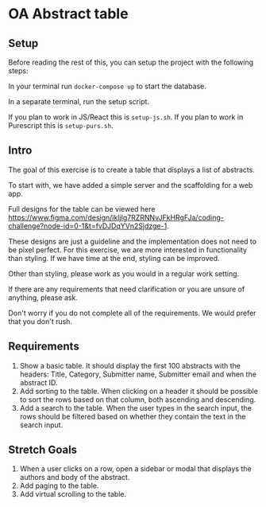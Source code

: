 # OA Abstract table

## Setup

Before reading the rest of this, you can setup the project with the following steps:

In your terminal run `docker-compose up` to start the database.

In a separate terminal, run the setup script.

If you plan to work in JS/React this is `setup-js.sh`. If you plan to work in Purescript this is `setup-purs.sh`.

## Intro

The goal of this exercise is to create a table that displays a list of abstracts.

To start with, we have added a simple server and the scaffolding for a web app.

Full designs for the table can be viewed here https://www.figma.com/design/ikljIg7RZRNNvJFkHRgFJa/coding-challenge?node-id=0-1&t=fvDJDqYVn2Sjdzge-1.

These designs are just a guideline and the implementation does not need to be pixel perfect. For this exercise, we are more interested in functionality than styling. If we have time at the end, styling can be improved.

Other than styling, please work as you would in a regular work setting.

If there are any requirements that need clarification or you are unsure of anything, please ask.

Don't worry if you do not complete all of the requirements. We would prefer that you don't rush.

## Requirements

1. Show a basic table. It should display the first 100 abstracts with the headers: Title, Category, Submitter name, Submitter email and when the abstract ID.
2. Add sorting to the table. When clicking on a header it should be possible to sort the rows based on that column, both ascending and descending.
3. Add a search to the table. When the user types in the search input, the rows should be filtered based on whether they contain the text in the search input.

## Stretch Goals

1. When a user clicks on a row, open a sidebar or modal that displays the authors and body of the abstract.
2. Add paging to the table.
3. Add virtual scrolling to the table.
